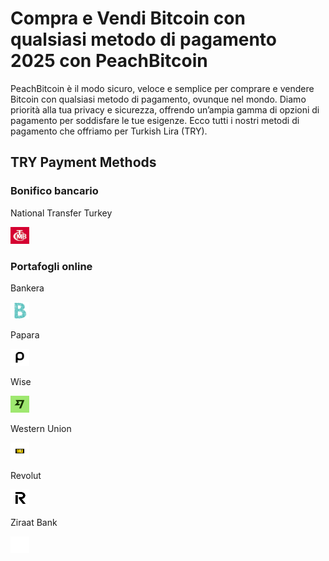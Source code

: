 <body class="payment-methods-page">

# Compra e Vendi Bitcoin con qualsiasi metodo di pagamento 2025 con PeachBitcoin

PeachBitcoin è il modo sicuro, veloce e semplice per comprare e vendere Bitcoin con qualsiasi metodo di pagamento, ovunque nel mondo. Diamo priorità alla tua privacy e sicurezza, offrendo un’ampia gamma di opzioni di pagamento per soddisfare le tue esigenze. Ecco tutti i nostri metodi di pagamento che offriamo per Turkish Lira (TRY).

## TRY Payment Methods

### Bonifico bancario

<div class="payment-grid">
    <div class="payment-grid-item">
        <p>National Transfer Turkey</p> 
        <img src="/img/faq/logoimg/nationaltransfer.png" width="30px" height="27px" alt="Compra bitcoin con National Transfer Turkey, Vendi bitcoin con National Transfer Turkey">
    </div>
</div>

### Portafogli online

<div class="payment-grid">
    <div class="payment-grid-item">
        <p>Bankera</p> 
        <img src="/img/faq/logoimg/bankera.png" width="30px" height="27px" alt="Compra bitcoin con Bankera, Vendi bitcoin con Bankera">
    </div>
    <div class="payment-grid-item">
        <p>Papara</p> 
        <img src="/img/faq/logoimg/papara.png" width="30px" height="27px" alt="Compra bitcoin con Papara, Vendi bitcoin con Papara">
    </div>
    <div class="payment-grid-item">
        <p>Wise</p> 
        <img src="/img/faq/logoimg/wise.png" width="30px" height="27px" alt="Compra bitcoin con Wise, Vendi bitcoin con Wise">
    </div>
    <div class="payment-grid-item">
        <p>Western Union</p> 
        <img src="/img/faq/logoimg/westernunion.png" width="30px" height="27px" alt="Compra bitcoin con Western Union, Vendi bitcoin con Western Union">
    </div>
    <div class="payment-grid-item">
        <p>Revolut</p> 
        <img src="/img/faq/logoimg/revolut.png" width="30px" height="27px" alt="Compra bitcoin con Revolut, Vendi bitcoin con Revolut">
    </div>
        <div class="payment-grid-item">
        <p>Ziraat Bank</p> 
        <img src="/img/faq/logoimg/blank.png" width="30px" height="27px" alt="Compra bitcoin con Ziraat Bank, Vendi bitcoin con Ziraat Bank">
    </div>
</div>

</body>
